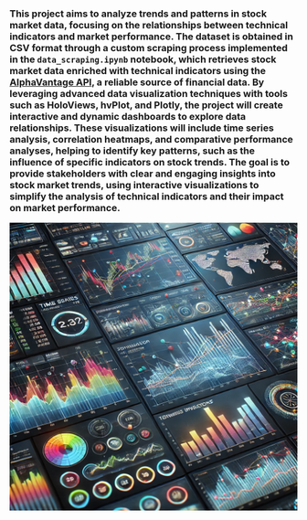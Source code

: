 ### This project aims to analyze trends and patterns in stock market data, focusing on the relationships between technical indicators and market performance. The dataset is obtained in CSV format through a custom scraping process implemented in the ```data_scraping.ipynb``` notebook, which retrieves stock market data enriched with technical indicators using the [AlphaVantage API](https://www.alphavantage.co/), a reliable source of financial data. By leveraging advanced data visualization techniques with tools such as HoloViews, hvPlot, and Plotly, the project will create interactive and dynamic dashboards to explore data relationships. These visualizations will include time series analysis, correlation heatmaps, and comparative performance analyses, helping to identify key patterns, such as the influence of specific indicators on stock trends. The goal is to provide stakeholders with clear and engaging insights into stock market trends, using interactive visualizations to simplify the analysis of technical indicators and their impact on market performance. 

![Visualization](assets/readme_image.png)